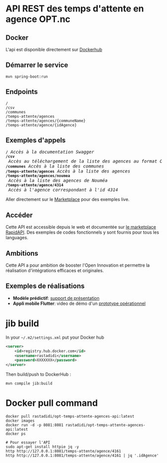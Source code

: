 # API REST des temps d'attente en agence OPT.nc

## Docker

L'api est disponible directement sur [Dockerhub](https://hub.docker.com/repository/docker/rastadidi/opt-temps-attente-agences-api)

## Démarrer le service

```
mvn spring-boot:run
```

## Endpoints

```
/
/csv
/communes
/temps-attente/agences
/temps-attente/agences/{communeName}
/temps-attente/agence/{idAgence}
```

## Exemples d'appels


<pre>
<code><b>/</b></code> <i>Accès à la documentation Swagger</i>
<code><b>/csv</b></code> <i>Accès au téléchargement de la liste des agences au format CSV</i>
<code><b>/communes</b></code> <i>Accès à la liste des communes</i>
<code><b>/temps-attente/agences</b></code> <i>Accès à la liste des agences</i>
<code><b>/temps-attente/agences/noumea</b></code> <i>Accès à la liste des agences de Nouméa</i>
<code><b>/temps-attente/agence/4314</b></code> <i>Accès à l'agence correspondant à l'id 4314</i>
</pre>

Aller directement sur le [Marketplace](https://rapidapi.com/adriens/api/temps-d-attente-agences-opt-nc) pour des exemples live.

## Accéder

Cette API est accessible depuis le web et documentée sur [le marketplace RapidAPI](https://rapidapi.com/adriens/api/temps-d-attente-agences-opt-nc).
Des exemples de codes fonctionnels y sont fournis pour tous les languages.

## Ambitions

Cette API a pour ambition de booster l'Open Innovation et permettre la réalisation d'intégrations efficaces et originales.

## Exemples de réalisations

- **Modèle prédictif**: [support de présentation](https://slides.com/monimpaul/deck-4c5e0d#/)
- **Appli mobile Flutter**: video de démo d'un [prototype opérationnel](https://youtu.be/FJzCIQDsMtc)


# jib build

In your `~/.m2/settings.xml` put your Docker hub

```xml
<server>
    <id>registry.hub.docker.com</id>
    <username>rastadidi</username>
    <password>XXXXXXX</password>
</server>
```

Then build/push to DockerHub :

`mvn compile jib:build`

# Docker pull command

```
docker pull rastadidi/opt-temps-attente-agences-api:latest
docker images
docker run -d -p 8081:8081 rastadidi/opt-temps-attente-agences-api:latest
docker ps

# Pour essayer l'API
sudo apt-get install httpie jq -y
http http://127.0.0.1:8081/temps-attente/agence/4161
http http://127.0.0.1:8081/temps-attente/agence/4161 | jq '.idAgence'
```
